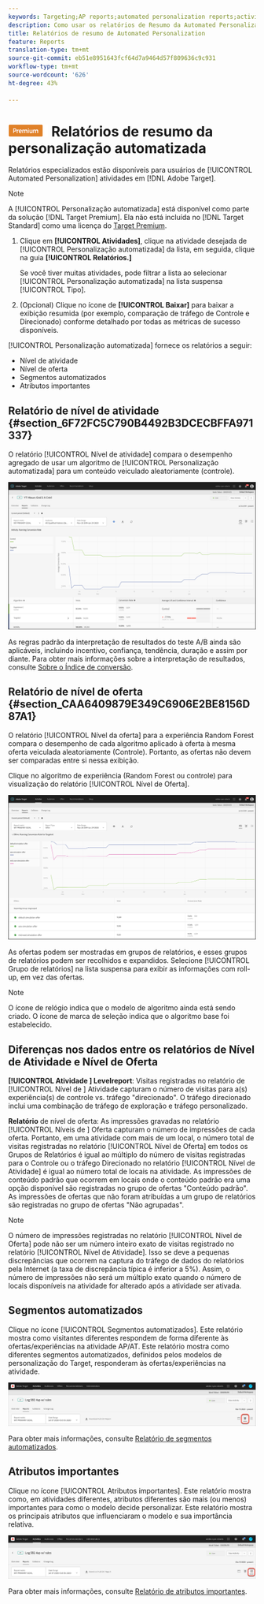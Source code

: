 ```yaml
---
keywords: Targeting;AP reports;automated personalization reports;activity level report;offer level report;offer detail report
description: Como usar os relatórios de Resumo da Automated Personalization?
title: Relatórios de resumo de Automated Personalization
feature: Reports
translation-type: tm+mt
source-git-commit: eb51e8951643fcf64d7a9464d57f809636c9c931
workflow-type: tm+mt
source-wordcount: '626'
ht-degree: 43%

---
```



# ![PREMIUM](/help/assets/premium.png) Relatórios de resumo da personalização automatizada

Relatórios especializados estão disponíveis para usuários de [!UICONTROL Automated Personalization] atividades em [!DNL Adobe Target].

>[!NOTE]
>
>A [!UICONTROL Personalização automatizada] está disponível como parte da solução [!DNL Target Premium]. Ela não está incluída no [!DNL Target Standard] como uma licença do [Target Premium](/help/c-intro/intro.md#premium).

1. Clique em **[!UICONTROL Atividades]**, clique na atividade desejada de [!UICONTROL Personalização automatizada] da lista, em seguida, clique na guia **[!UICONTROL Relatórios.]**

   Se você tiver muitas atividades, pode filtrar a lista ao selecionar [!UICONTROL Personalização automatizada] na lista suspensa [!UICONTROL Tipo].

1. (Opcional) Clique no ícone de **[!UICONTROL Baixar]** para baixar a exibição resumida (por exemplo, comparação de tráfego de Controle e Direcionado) conforme detalhado por todas as métricas de sucesso disponíveis.

[!UICONTROL Personalização automatizada] fornece os relatórios a seguir:

* Nível de atividade
* Nível de oferta
* Segmentos automatizados
* Atributos importantes

## Relatório de nível de atividade {#section_6F72FC5C790B4492B3DCECBFFA971337}

O relatório [!UICONTROL Nível de atividade] compara o desempenho agregado de usar um algoritmo de [!UICONTROL Personalização automatizada] para um conteúdo veiculado aleatoriamente (controle).

![Relatório de nível de atividade](/help/c-reports/assets/box_plot_ap.png)

As regras padrão da interpretação de resultados do teste A/B ainda são aplicáveis, incluindo incentivo, confiança, tendência, duração e assim por diante. Para obter mais informações sobre a interpretação de resultados, consulte  [Sobre o Índice de conversão](/help/c-reports/conversion-rate.md#concept_2D9FEDE8F94A485DAC86D611BFBDC844).

## Relatório de nível de oferta {#section_CAA6409879E349C6906E2BE8156D87A1}

O relatório [!UICONTROL Nível da oferta] para a experiência Random Forest compara o desempenho de cada algoritmo aplicado à oferta à mesma oferta veiculada aleatoriamente (Controle). Portanto, as ofertas não devem ser comparadas entre si nessa exibição.

Clique no algoritmo de experiência (Random Forest ou controle) para visualização do relatório [!UICONTROL Nível de Oferta].

![](assets/ap_OfferLevelRpt.png)

As ofertas podem ser mostradas em grupos de relatórios, e esses grupos de relatórios podem ser recolhidos e expandidos. Selecione [!UICONTROL Grupo de relatórios] na lista suspensa para exibir as informações com roll-up, em vez das ofertas.

>[!NOTE]
>
>O ícone de relógio indica que o modelo de algoritmo ainda está sendo criado. O ícone de marca de seleção indica que o algoritmo base foi estabelecido.

## Diferenças nos dados entre os relatórios de Nível de Atividade e Nível de Oferta

**[!UICONTROL Atividade ] Levelreport**: Visitas registradas no relatório de  [!UICONTROL Nível de ] Atividade capturam o número de visitas para a(s) experiência(s) de controle vs. tráfego &quot;direcionado&quot;. O tráfego direcionado inclui uma combinação de tráfego de exploração e tráfego personalizado.

**Relatório** de nível de oferta: As impressões gravadas no relatório  [!UICONTROL Níveis de ] Oferta capturam o número de impressões de cada oferta. Portanto, em uma atividade com mais de um local, o número total de visitas registradas no relatório [!UICONTROL Nível de Oferta] em todos os Grupos de Relatórios é igual ao múltiplo do número de visitas registradas para o Controle ou o tráfego Direcionado no relatório [!UICONTROL Nível de Atividade] é igual ao número total de locais na atividade. As impressões de conteúdo padrão que ocorrem em locais onde o conteúdo padrão era uma opção disponível são registradas no grupo de ofertas &quot;Conteúdo padrão&quot;. As impressões de ofertas que não foram atribuídas a um grupo de relatórios são registradas no grupo de ofertas &quot;Não agrupadas&quot;.

>[!NOTE]

O número de impressões registradas no relatório [!UICONTROL Nível de Oferta] pode não ser um número inteiro exato de visitas registrado no relatório [!UICONTROL Nível de Atividade]. Isso se deve a pequenas discrepâncias que ocorrem na captura do tráfego de dados do relatórios pela Internet (a taxa de discrepância típica é inferior a 5%). Assim, o número de impressões não será um múltiplo exato quando o número de locais disponíveis na atividade for alterado após a atividade ser ativada.

## Segmentos automatizados

Clique no ícone [!UICONTROL Segmentos automatizados]. Este relatório mostra como visitantes diferentes respondem de forma diferente às ofertas/experiências na atividade AP/AT. Este relatório mostra como diferentes segmentos automatizados, definidos pelos modelos de personalização do Target, responderam às ofertas/experiências na atividade.

![Ícone Segmentos automatizados](/help/c-reports/assets/icon-automated-sements-ap.png)

Para obter mais informações, consulte [Relatório de segmentos automatizados](/help/c-reports/c-personalization-insights-reports/automated-segments-report.md).

## Atributos importantes

Clique no ícone [!UICONTROL Atributos importantes]. Este relatório mostra como, em atividades diferentes, atributos diferentes são mais (ou menos) importantes para como o modelo decide personalizar. Este relatório mostra os principais atributos que influenciaram o modelo e sua importância relativa.

![Ícone de atributos importantes](/help/c-reports/assets/icon-important-attributes-ap.png)

Para obter mais informações, consulte [Relatório de atributos importantes](/help/c-reports/c-personalization-insights-reports/important-attributes-report.md).
